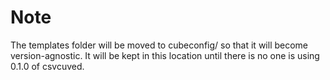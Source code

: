 # Note

The templates folder will be moved to cubeconfig/ so that it will become version-agnostic. It will be kept in this location until there is no one is using 0.1.0 of csvcuved.